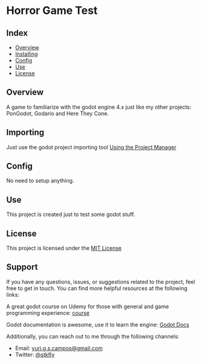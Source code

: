 # Horror Game Test

## Index

- [Overview](#overview)
- [Installing](#installing)
- [Config](#config)
- [Use](#use)
- [License](#license)

## Overview

A game to familiarize with the godot engine 4.x just like my other projects: 
PonGodot, 
Godario and 
Here They Cone. 

## Importing

Just use the godot project importing tool [Using the Project Manager](https://docs.godotengine.org/en/stable/tutorials/editor/project_manager.html)

## Config

No need to setup anything.

## Use

This project is created just to test some godot stuff.

## License

This project is licensed under the [MIT License](LICENSE)



## Support

If you have any questions, issues, or suggestions related to the project, feel free to get in touch. You can find more helpful resources at the following links:

A great godot course on Udemy for those with general and game programming experience: [course](https://www.udemy.com/course/blender-and-godot-4-full-course-low-poly/)

Godot documentation is awesome, use it to learn the engine: [Godot Docs](https://docs.godotengine.org/en/stable/index.html)

Additionally, you can reach out to me through the following channels:

- Email: yuri.g.s.campos@gmail.com
- Twitter: [@stkfIy](https://twitter.com/stkfIy)
